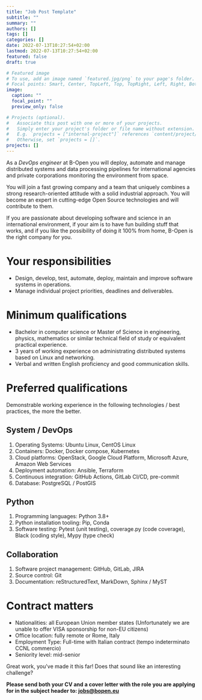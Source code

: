 ```yaml
---
title: "Job Post Template"
subtitle: ""
summary: ""
authors: []
tags: []
categories: []
date: 2022-07-13T10:27:54+02:00
lastmod: 2022-07-13T10:27:54+02:00
featured: false
draft: true

# Featured image
# To use, add an image named `featured.jpg/png` to your page's folder.
# Focal points: Smart, Center, TopLeft, Top, TopRight, Left, Right, BottomLeft, Bottom, BottomRight.
image:
  caption: ""
  focal_point: ""
  preview_only: false

# Projects (optional).
#   Associate this post with one or more of your projects.
#   Simply enter your project's folder or file name without extension.
#   E.g. `projects = ["internal-project"]` references `content/project/deep-learning/index.md`.
#   Otherwise, set `projects = []`.
projects: []
---
```


As a <!---
job title
-->
_DevOps engineer_
at B-Open you will <!---
job short description
-->
deploy, automate and manage distributed systems and data processing pipelines for international agencies and private corporations monitoring the environment from space.
<!---
common foreword
-->
You will join a fast growing company and
a team that uniquely combines a strong research-oriented attitude with a solid industrial approach.
You will become an expert in cutting-edge Open Source technologies and will contribute to them.

If you are passionate about developing software and science in an international environment, if your aim is to have fun building stuff that works, and if you like the possibility of doing it 100% from home, B-Open is the right company for you.

<!---
job long description
-->

# Your responsibilities

* Design, develop, test, automate, deploy, maintain and improve software systems in operations.
* Manage individual project priorities, deadlines and deliverables.


# Minimum qualifications

* Bachelor in computer science or Master of Science in engineering, physics, mathematics or similar technical field of study or equivalent practical experience.
* 3 years of working experience on administrating distributed systems based on Linux and networking.
* Verbal and written English proficiency and good communication skills.

# Preferred qualifications

Demonstrable working experience in the following technologies / best practices, the more the better.

## System / DevOps

1. Operating Systems: Ubuntu Linux, CentOS Linux
1. Containers: Docker, Docker compose, Kubernetes
1. Cloud platforms: OpenStack, Google Cloud Platform, Microsoft Azure, Amazon Web Services
1. Deployment automation: Ansible, Terraform
1. Continuous integration: GitHub Actions, GitLab CI/CD, pre-commit
1. Database: PostgreSQL / PostGIS

## Python

1. Programming languages: Python 3.8+
1. Python installation tooling: Pip, Conda
1. Software testing: Pytest (unit testing), coverage.py (code coverage), Black (coding style), Mypy (type check)

## Collaboration

1. Software project management: GitHub, GitLab, JIRA
1. Source control: Git
1. Documentation: reStructuredText, MarkDown, Sphinx / MyST

# Contract matters

<!---
common closing
-->

* Nationalities: all European Union member states (Unfortunately we are unable to offer VISA sponsorship for non-EU citizens)
* Office location: fully remote or Rome, Italy
* Employment Type: Full-time with Italian contract (tempo indeterminato CCNL commercio)
* Seniority level: mid-senior

Great work, you've made it this far!
Does that sound like an interesting challenge?

**Please send both your CV and a cover letter with the role you are applying for in the subject header to: jobs@bopen.eu**
